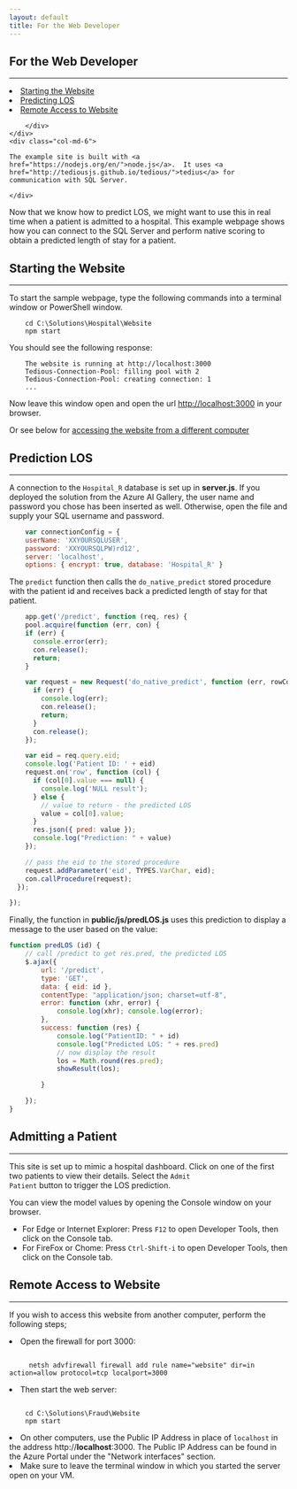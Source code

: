 ```yaml
---
layout: default
title: For the Web Developer
---
```


## For the Web Developer
------------------------------
<div class="row">
    <div class="col-md-6">
        <div class="toc">
          <li><a href="#starting">Starting the Website</a></li>
          <li><a href="#scoring">Predicting LOS</a></li>
          <li><a href="#remoteaccess">Remote Access to Website</a></li>

        </div>
    </div>
    <div class="col-md-6">

    The example site is built with <a href="https://nodejs.org/en/">node.js</a>.  It uses <a href="http://tediousjs.github.io/tedious/">tedius</a> for communication with SQL Server.  

    </div>
</div>

Now that we know how to predict LOS, we might want to use this in real time when a patient is admitted to a hospital.  This example webpage shows how you can connect to the SQL Server and perform native scoring to obtain a predicted length of stay for a patient.

<a id="starting" />

<h2>Starting the Website</h2>
<hr/>
To start the sample webpage, type the following commands into  a terminal window or PowerShell window. 

```
    cd C:\Solutions\Hospital\Website
    npm start
```

You should see the following response:

```
    The website is running at http://localhost:3000
    Tedious-Connection-Pool: filling pool with 2
    Tedious-Connection-Pool: creating connection: 1
    ...
```

Now leave this window open and open the url [http://localhost:3000](http://localhost:3000) in your browser.  

Or see below for <a href="#remoteaccess">accessing the website from a different computer</a>

<a id="scoring" />
<h2>Prediction LOS</h2>
<hr/>

A connection to the `Hospital_R` database is set up in  **server.js**.  If you deployed the solution from the Azure AI Gallery, the user name and password you chose has been inserted as well.  Otherwise, open the file and supply your SQL username and password.

```javascript
    var connectionConfig = {
    userName: 'XXYOURSQLUSER',
    password: 'XXYOURSQLPW)rd12',
    server: 'localhost',
    options: { encrypt: true, database: 'Hospital_R' }
```

The `predict` function then calls the `do_native_predict` stored procedure with the patient id and receives back a predicted length of stay for that patient.

```javascript
    app.get('/predict', function (req, res) {
    pool.acquire(function (err, con) {
    if (err) {
      console.error(err);
      con.release();
      return;
    }

    var request = new Request('do_native_predict', function (err, rowCount) {
      if (err) {
        console.log(err);
        con.release();      
        return;
      }
      con.release();
    });

    var eid = req.query.eid;
    console.log('Patient ID: ' + eid)
    request.on('row', function (col) {
      if (col[0].value === null) {
        console.log('NULL result');
      } else {
        // value to return - the predicted LOS
        value = col[0].value;
      }
      res.json({ pred: value });
      console.log("Prediction: " + value)
    });

    // pass the eid to the stored procedure
    request.addParameter('eid', TYPES.VarChar, eid);
    con.callProcedure(request);
  });

});
```

Finally, the function in  **public/js/predLOS.js** uses this prediction to display a message to the user based on the value:

```javascript
function predLOS (id) {
    // call /predict to get res.pred, the predicted LOS
    $.ajax({
        url: '/predict',
        type: 'GET',
        data: { eid: id },
        contentType: "application/json; charset=utf-8",
        error: function (xhr, error) {
            console.log(xhr); console.log(error);
        },
        success: function (res) {
            console.log("PatientID: " + id)
            console.log("Predicted LOS: " + res.pred)
            // now display the result
            los = Math.round(res.pred);
            showResult(los);

        }

    });  
}
```


<a id="example" />
<h2> Admitting a Patient</h2>
<hr/>

This site is set up to mimic a hospital dashboard.  Click on one of the first two patients to view their details.  Select the <code>Admit Patient</code> button to trigger the LOS prediction. 

You can view the model values by opening the Console window on your browser.

* For Edge or Internet Explorer: Press `F12` to open Developer Tools, then click on the Console tab.
* For FireFox or Chome: Press `Ctrl-Shift-i` to open Developer Tools, then click on the Console tab.



<div id="remoteaccess">
<h2> Remote Access to Website</h2>
<hr/>

If you wish to access this website from another computer, perform the following steps;

<li>  Open the firewall for port 3000:
<div class="highlighter-rouge"><pre class="highlight"><code> 
     netsh advfirewall firewall add rule name="website" dir=in action=allow protocol=tcp localport=3000 
</code></pre></div>
</li>
<li>  Then start the web server:
<div class="highlighter-rouge"><pre class="highlight"><code> 
    cd C:\Solutions\Fraud\Website
    npm start
</code></pre></div>
</li>
<li> On other computers, use the Public IP Address in place of <code>localhost</code> in the address http://<strong>localhost</strong>:3000.  The Public IP Address  can be found in the Azure Portal under the "Network interfaces" section.
</li>
<li> Make sure to leave the terminal window in which you started the server open on your VM.
</li>
</div>